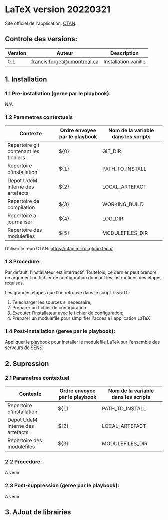 
# LaTeX version 20220321

Site officiel de l'application: [CTAN](https://ctan.org/).

## Controle des **versions**:

| Version  | Auteur  | Description  |
|---|---|---|
| 0.1  | francis.forget@umontreal.ca  | Installation vanille  |


## 1. Installation

### 1.1 Pre-installation (geree par le playbook):
N/A

### 1.2 Parametres contextuels

| Contexte  | Ordre envoyee par le playbook| Nom de la variable dans les scripts  |
|---|---|---|
| Repertoire git contenant les fichiers  | ${0} |  GIT_DIR
| Repertoire d'installation         | ${1} | PATH_TO_INSTALL
| Depot UdeM interne des artefacts  | ${2} | LOCAL_ARTEFACT
| Repertoire de compilation         | ${3} | WORKING_BUILD
| Repertoire a journaliser          | ${4} | LOG_DIR
| Repertoire des modulefiles        | ${5} | MODULEFILES_DIR


Utiliser le repo CTAN: <https://ctan.mirror.globo.tech/>

### 1.3 Procedure:

Par default, l'installateur est interractif. Toutefois, ce dernier peut prendre en argument un fichier de configuration donnant les instructions des etapes requises.

Les grandes etapes que l'on retrouve dans le script `install` :
1. Telecharger les sources si necessaire;
2. Preparer un fichier de configuration 
2. Executer l'installateur avec le fichier de configuration;
3. Preparer un modulefile pour simplifier l'acces a l'application LaTeX

### 1.4 Post-installation (geree par le playbook):
Appliquer le playbook pour installer le modulefile LaTeX sur l'ensemble des serveurs de SENS.

## 2. Supression

### 2.1 Parametres contextuel

| Contexte  | Ordre envoyee par le playbook| Nom de la variable dans les scripts  |
|---|---|---|
| Repertoire d'installation         | ${1} | PATH_TO_INSTALL
| Depot UdeM interne des artefacts  | ${2} | LOCAL_ARTEFACT
| Repertoire des modulefiles        | ${3} | MODULEFILES_DIR

### 2.2 Procedure:

A venir

### 2.3 Post-suppression (geree par le playbook):
A venir

## 3. AJout de librairies
